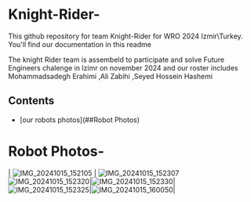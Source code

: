 # Knight-Rider-
This github  repository for team Knight-Rider for WRO 2024 Izmir\Turkey. You'll find our documentation in this readme

The knight Rider team is assembeld to participate and solve Future Engineers chalenge in Izimr on november 2024 and our roster includes Mohammadsadegh Erahimi ,Ali Zabihi ,Seyed Hossein Hashemi
## Contents
- [our robots photos](##Robot Photos)

# Robot Photos-

| ![IMG_20241015_152105](https://github.com/user-attachments/assets/36173208-e1c3-4c80-a285-8dd20cbfc567) |   ![IMG_20241015_152307](https://github.com/user-attachments/assets/2cf6980e-6a09-428d-b723-b1db2ac0a699)
 ![IMG_20241015_152320](https://github.com/user-attachments/assets/fb1be232-7dea-4635-9f96-82690ef6c40d)|![IMG_20241015_152330](https://github.com/user-attachments/assets/e9b73348-ba6a-40e0-a50d-31b7c2dba156)|![IMG_20241015_152325](https://github.com/user-attachments/assets/d730e301-3fbf-4bdc-9353-0e7c4354edc3)|![IMG_20241015_160050](https://github.com/user-attachments/assets/bc5973b9-dddf-45c7-9746-14f3ab1867da)|


